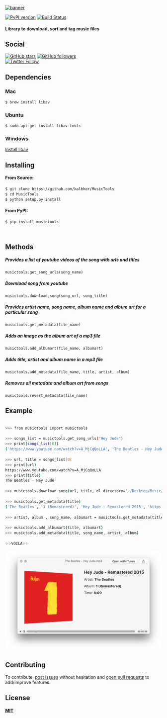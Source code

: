 [![banner](http://i63.tinypic.com/2qc2dk2.jpg)]()

[![PyPI version](https://badge.fury.io/py/musictools.svg)](https://badge.fury.io/py/musictools)
[![Build Status](https://travis-ci.org/kalbhor/MusicTools.svg?branch=master)](https://travis-ci.org/kalbhor/MusicTools)

#### Library to download, sort and tag music files

## Social

[![GitHub stars](https://img.shields.io/github/stars/kalbhor/musictools.svg?style=social&label=Star)](https://github.com/kalbhor/musictools)
[![GitHub followers](https://img.shields.io/github/followers/kalbhor.svg?style=social&label=Follow)](https://github.com/kalbhor)  
[![Twitter Follow](https://img.shields.io/twitter/follow/lakshaykalbhor.svg?style=social)](https://twitter.com/lakshaykalbhor)


## Dependencies 

### Mac

```sh
$ brew install libav
```

### Ubuntu
```sh
$ sudo apt-get install libav-tools
```

### Windows
[Install libav](https://github.com/NixOS/nixpkgs/issues/5236)


## Installing

#### From Source:

```sh
$ git clone https://github.com/kalbhor/MusicTools
$ cd MusicTools
$ python setup.py install
```

#### From PyPI:
```sh
$ pip install musictools
```
<br>

## Methods

##### Provides a list of youtube videos of the song with urls and titles
```
musictools.get_song_urls(song_name)
```

##### Download song from youtube
```
musictools.download_song(song_url, song_title)
```

##### Provides artist name, song name, album name and album art for a particular song
```
musictools.get_metadata(file_name) 
```

##### Adds an image as the album art of a mp3 file
```
musictools.add_albumart(file_name, albumart)
```

##### Adds title, artist and album name in a mp3 file

```
musictools.add_metadata(file_name, title, artist, album)
```

##### Removes all metadata and album art from songs

```
musictools.revert_metadata(file_name)
```


## Example
```sh

>>> from musictools import musictools

>>> songs_list = musictools.get_song_urls("Hey Jude")
>>> print(songs_list[0])
('https://www.youtube.com/watch?v=A_MjCqQoLLA', 'The Beatles - Hey Jude')

>>> url, title = songs_list[0]
>>> print(url)
https://www.youtube.com/watch?v=A_MjCqQoLLA
>>> print(title)
The Beatles - Hey Jude

>>> musictools.download_song(url, title, dl_directory='~/Desktop/Music/')

>>> musictools.get_metadata(title)
('The Beatles', '1 (Remastered)', 'Hey Jude - Remastered 2015', 'https://i.scdn.co/image/9ecfdf528562cae879748b73bd81b64dfa3d5704')

>>> artist, album , song_name, albumart = musictools.get_metadata(title)

>>> musictools.add_albumart(title, albumart)
>>> musictools.add_metadata(title, song_name, artist, album)

✨✨VOILA✨✨
```
[![image](image.png)]()



## Contributing
To contribute, [post issues](https://github.com/kalbhor/MusicTools/issues) without hesitation and [open pull requests](https://github.com/kalbhor/MusicTools/pulls) to add/improve features.

## License 
#### [MIT](https://github.com/kalbhor/MusicTools/blob/master/LICENSE)

